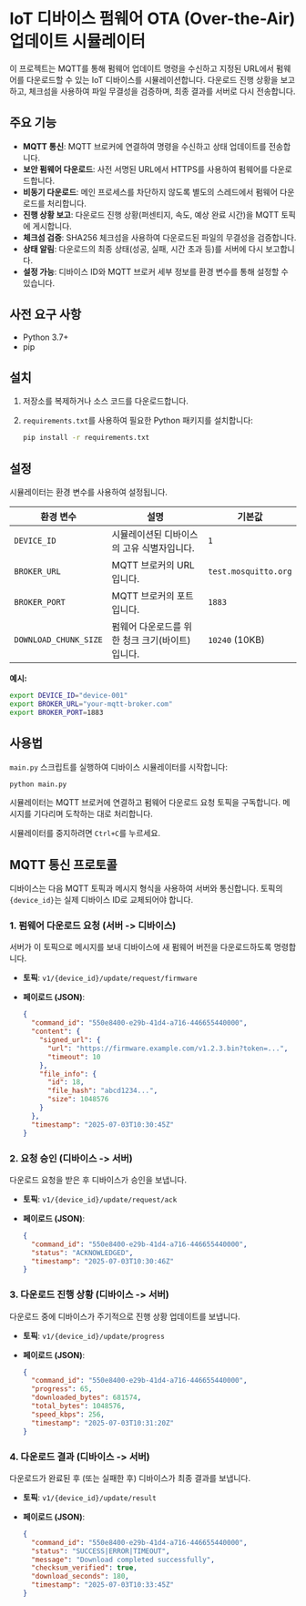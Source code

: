 # IoT 디바이스 펌웨어 OTA (Over-the-Air) 업데이트 시뮬레이터

이 프로젝트는 MQTT를 통해 펌웨어 업데이트 명령을 수신하고 지정된 URL에서 펌웨어를 다운로드할 수 있는 IoT 디바이스를 시뮬레이션합니다. 다운로드 진행 상황을 보고하고, 체크섬을 사용하여 파일 무결성을 검증하며, 최종 결과를 서버로 다시 전송합니다.

## 주요 기능

- **MQTT 통신**: MQTT 브로커에 연결하여 명령을 수신하고 상태 업데이트를 전송합니다.
- **보안 펌웨어 다운로드**: 사전 서명된 URL에서 HTTPS를 사용하여 펌웨어를 다운로드합니다.
- **비동기 다운로드**: 메인 프로세스를 차단하지 않도록 별도의 스레드에서 펌웨어 다운로드를 처리합니다.
- **진행 상황 보고**: 다운로드 진행 상황(퍼센티지, 속도, 예상 완료 시간)을 MQTT 토픽에 게시합니다.
- **체크섬 검증**: SHA256 체크섬을 사용하여 다운로드된 파일의 무결성을 검증합니다.
- **상태 알림**: 다운로드의 최종 상태(성공, 실패, 시간 초과 등)를 서버에 다시 보고합니다.
- **설정 가능**: 디바이스 ID와 MQTT 브로커 세부 정보를 환경 변수를 통해 설정할 수 있습니다.

## 사전 요구 사항

- Python 3.7+
- pip

## 설치

1.  저장소를 복제하거나 소스 코드를 다운로드합니다.
2.  `requirements.txt`를 사용하여 필요한 Python 패키지를 설치합니다:

    ```bash
    pip install -r requirements.txt
    ```

## 설정

시뮬레이터는 환경 변수를 사용하여 설정됩니다.

| 환경 변수             | 설명                                            | 기본값               |
| --------------------- | ----------------------------------------------- | -------------------- |
| `DEVICE_ID`           | 시뮬레이션된 디바이스의 고유 식별자입니다.      | `1`                  |
| `BROKER_URL`          | MQTT 브로커의 URL입니다.                        | `test.mosquitto.org` |
| `BROKER_PORT`         | MQTT 브로커의 포트입니다.                       | `1883`               |
| `DOWNLOAD_CHUNK_SIZE` | 펌웨어 다운로드를 위한 청크 크기(바이트)입니다. | `10240` (10KB)       |

**예시:**

```bash
export DEVICE_ID="device-001"
export BROKER_URL="your-mqtt-broker.com"
export BROKER_PORT=1883
```

## 사용법

`main.py` 스크립트를 실행하여 디바이스 시뮬레이터를 시작합니다:

```bash
python main.py
```

시뮬레이터는 MQTT 브로커에 연결하고 펌웨어 다운로드 요청 토픽을 구독합니다. 메시지를 기다리며 도착하는 대로 처리합니다.

시뮬레이터를 중지하려면 `Ctrl+C`를 누르세요.

## MQTT 통신 프로토콜

디바이스는 다음 MQTT 토픽과 메시지 형식을 사용하여 서버와 통신합니다. 토픽의 `{device_id}`는 실제 디바이스 ID로 교체되어야 합니다.

### 1. 펌웨어 다운로드 요청 (서버 -> 디바이스)

서버가 이 토픽으로 메시지를 보내 디바이스에 새 펌웨어 버전을 다운로드하도록 명령합니다.

- **토픽**: `v1/{device_id}/update/request/firmware`
- **페이로드 (JSON)**:

  ```json
  {
    "command_id": "550e8400-e29b-41d4-a716-446655440000",
    "content": {
      "signed_url": {
        "url": "https://firmware.example.com/v1.2.3.bin?token=...",
        "timeout": 10
      },
      "file_info": {
        "id": 18,
        "file_hash": "abcd1234...",
        "size": 1048576
      }
    },
    "timestamp": "2025-07-03T10:30:45Z"
  }
  ```

### 2. 요청 승인 (디바이스 -> 서버)

다운로드 요청을 받은 후 디바이스가 승인을 보냅니다.

- **토픽**: `v1/{device_id}/update/request/ack`
- **페이로드 (JSON)**:

  ```json
  {
    "command_id": "550e8400-e29b-41d4-a716-446655440000",
    "status": "ACKNOWLEDGED",
    "timestamp": "2025-07-03T10:30:46Z"
  }
  ```

### 3. 다운로드 진행 상황 (디바이스 -> 서버)

다운로드 중에 디바이스가 주기적으로 진행 상황 업데이트를 보냅니다.

- **토픽**: `v1/{device_id}/update/progress`
- **페이로드 (JSON)**:

  ```json
  {
    "command_id": "550e8400-e29b-41d4-a716-446655440000",
    "progress": 65,
    "downloaded_bytes": 681574,
    "total_bytes": 1048576,
    "speed_kbps": 256,
    "timestamp": "2025-07-03T10:31:20Z"
  }
  ```

### 4. 다운로드 결과 (디바이스 -> 서버)

다운로드가 완료된 후 (또는 실패한 후) 디바이스가 최종 결과를 보냅니다.

- **토픽**: `v1/{device_id}/update/result`
- **페이로드 (JSON)**:

  ```json
  {
    "command_id": "550e8400-e29b-41d4-a716-446655440000",
    "status": "SUCCESS|ERROR|TIMEOUT",
    "message": "Download completed successfully",
    "checksum_verified": true,
    "download_seconds": 180,
    "timestamp": "2025-07-03T10:33:45Z"
  }
  ```
